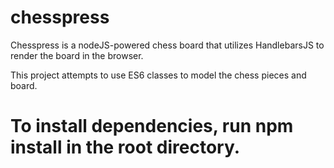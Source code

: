 # chesspress

Chesspress is a nodeJS-powered chess board that utilizes HandlebarsJS to render the board in the browser.

This project attempts to use ES6 classes to model the chess pieces and board.

# To install dependencies, run npm install in the root directory.
